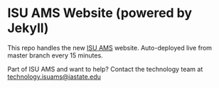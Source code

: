 ISU AMS Website (powered by Jekyll) 
===================================

This repo handles the new [ISU AMS](https://www.meteor.iastate.edu/ams/) website. Auto-deployed live from master branch every 15 minutes.

Part of ISU AMS and want to help? Contact the technology team at [technology.isuams@iastate.edu](mailto:technology.isuams@iastate.edu)
